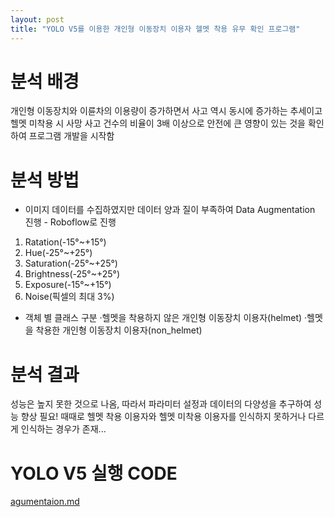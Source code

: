 ```yaml
---
layout: post
title: "YOLO V5를 이용한 개인형 이동장치 이용자 헬멧 착용 유무 확인 프로그램"
---
```


# 분석 배경
개인형 이동장치와 이륜차의 이용량이 증가하면서 사고 역시 동시에 증가하는 추세이고 헬멧 미착용 시 사망 사고 건수의 비율이 3배 이상으로
안전에 큰 영향이 있는 것을 확인하여 프로그램 개발을 시작함

# 분석 방법
- 이미지 데이터를 수집하였지만 데이터 양과 질이 부족하여 Data Augmentation 진행 - Roboflow로 진행
1. Ratation(-15°~+15°)
2. Hue(-25°~+25°)
3. Saturation(-25°~+25°)
4. Brightness(-25°~+25°)
5. Exposure(-15°~+15°)
6. Noise(픽셀의 최대 3%)

- 객체 별 클래스 구분
·헬멧을 착용하지 않은 개인형 이동장치 이용자(helmet)
·헬멧을 착용한 개인형 이동장치 이용자(non_helmet)

# 분석 결과
성능은 높지 못한 것으로 나옴, 따라서 파라미터 설정과 데이터의 다양성을 추구하여 성능 향상 필요!
때때로 헬멧 착용 이용자와 헬멧 미착용 이용자를 인식하지 못하거나 다르게 인식하는 경우가 존재...


# YOLO V5 실행 CODE
[agumentaion.md](https://github.com/suljihoon/suljihoon.github.io/files/10763961/agumentaion.md)
